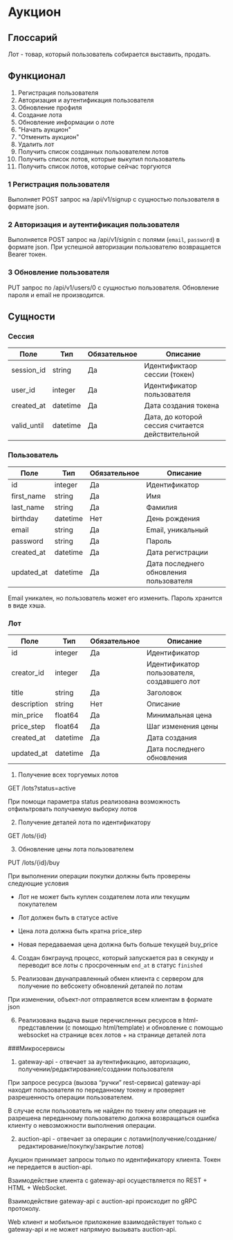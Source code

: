 # Аукцион

## Глоссарий
Лот - товар, который пользователь собирается выставить, продать.

## Функционал
1. Регистрация пользователя
2. Авторизация и аутентификация пользователя
3. Обновление профиля
4. Создание лота
5. Обновление информации о лоте
6. "Начать аукцион"
7. "Отменить аукцион"
8. Удалить лот
9. Получить список созданных пользователем лотов
10. Получить список лотов, которые выкупил пользователь
11. Получить список лотов, которые сейчас торгуются

### 1 Регистрация пользователя
Выполняет POST запрос на /api/v1/signup с сущностью пользователя в формате json.

### 2 Авторизация и аутентификация пользователя
Выполняется POST запрос на /api/v1/signin c полями (`email`, `password`) в формате json.
При успешной авторизации пользователю возвращается Bearer токен.

### 3 Обновление пользователя
PUT запрос по /api/v1/users/0 с сущностью пользователя.
Обновление пароля и email не производится.

## Сущности

### Сессия
Поле | Тип | Обязательное | Описание
--- | --- | --- | ---
session_id | string | Да | Идентификтаор сессии (токен)
user_id | integer | Да | Идентификатор пользователя
created_at | datetime | Да | Дата создания токена
valid_until | datetime | Да | Дата, до которой сессия считается действительной

### Пользователь
Поле | Тип | Обязательное | Описание
--- | --- | --- | ---
id | integer | Да | Идентификатор
first_name | string | Да | Имя
last_name | string | Да | Фамилия
birthday | datetime | Нет | День рождения
email | string | Да | Email, уникальный
password | string | Да | Пароль
created_at | datetime | Да | Дата регистрации
updated_at | datetime | Да | Дата последнего обновления пользователя

Email уникален, но пользователь может его изменить.
Пароль хранится в виде хэша.

### Лот
Поле | Тип | Обязательное | Описание
--- | --- | --- | ---
id | integer | Да | Идентификатор
creator_id | integer | Да | Идентификатор пользователя, создавшего лот
title | string | Да | Заголовок
description | string | Нет | Описание
min_price | float64 | Да | Минимальная цена
price_step | float64 | Да | Шаг изменения цены
created_at | datetime | Да | Дата создания
updated_at | datetime | Да | Дата последнего обновления

1. Получение всех торгуемых лотов

GET /lots?status=active

  При помощи параметра status реализована возможность отфильтровать получаемую выборку лотов


2. Получение деталей лота по идентификатору

  GET /lots/{id}


3. Обновление цены лота пользователем

  PUT /lots/{id}/buy

  При выполнении операции покупки должны быть проверены следующие условия

  * Лот не может быть куплен создателем лота или текущим покупателем

  * Лот должен быть в статусе active

  * Цена лота должна быть кратна price_step

  * Новая передаваемая цена должна быть больше текущей buy_price


4. Создан бэкграунд процесс, который запускается раз в секунду и переводит все лоты с просроченным `end_at` в статус `finished`


5. Реализован двунаправленный обмен клиента с сервером для получение по вебсокету обновлений деталей по лотам

При изменении, объект-лот отправляется всем клиентам в формате json

6. Реализована выдача выше перечисленных ресурсов в html-представлении (с помощью html/template) и обновление с помощью websocket на странице всех лотов + на странице деталей лота

###Микросервисы



1) gateway-api - отвечает за аутентификацию, авторизацию, получении/редактирование/создании пользователя

При запросе ресурса (вызова “ручки” rest-сервиса) gateway-api находит пользователя по переданному токену и проверяет разрешенность операции пользователем.

В случае если пользователь не найден по токену или операция не разрешена переданному пользователю должна возвращаться ошибка клиенту о невозможности выполнения операции.


2) auction-api - отвечает за операции с лотами(получение/создание/редактирование/покупку/закрытие лотов)

Аукцион принимает запросы только по идентификатору клиента. Токен не передается в auction-api.


Взаимодействие клиента с gateway-api  осуществляется по REST + HTML + WebSocket.

Взаимодействие gateway-api с auction-api  происходит по gRPC протоколу.

Web клиент и мобильное приложение взаимодействует только с gateway-api и не может напрямую вызывать auction-api.